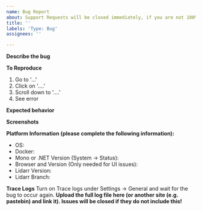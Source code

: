 ```yaml
---
name: Bug Report
about: Support Requests will be closed immediately, if you are not 100% certain this is a bug please go to our Reddit or Discord first. Exceptions do not mean you found a bug!
title: ''
labels: 'Type: Bug'
assignees: ''

---
```

<!-- Support Requests will be closed immediately, if you are not 100% certain this is a bug please go to our Reddit, Discord, Forums, or IRC first. Exceptions do not mean you found a bug! -->
**Describe the bug**
<!-- A clear and concise description of what the bug is. -->
<!-- Text between the symbols will be hidden -->

**To Reproduce**
<!-- Steps to reproduce the behavior: -->
1. Go to '...'
2. Click on '....'
3. Scroll down to '....'
4. See error

**Expected behavior**
<!-- A clear and concise description of what you expected to happen.-->

**Screenshots**
<!-- If applicable, add screenshots to help explain your problem.-->

**Platform Information (please complete the following information):**
<!-- Simply type after the example text -->
 - OS: <!-- [e.g. Windows 10 2004 / Ubuntu 20.04] -->
 - Docker: <!-- [Yes/No] -->
 - Mono or .NET Version (System -> Status): <!--[e.g. Mono 5.8 or .NET 5.0.1] -->
 - Browser and Version (Only needed for UI issues): <!--[e.g. chrome 86.0.4240.198] -->
 - Lidarr Version: <!--[e.g. 0.8.1.2135 , 1.0.0.2273]-->
 - Lidarr Branch: <!--[e.g. master, develop, nightly]-->

**Trace Logs**
Turn on Trace logs under Settings -> General and wait for the bug to occur again.
**Upload the full log file here (or another site (e.g. pastebin) and link it). Issues will be closed if they do not include this!**
<!-- Trace logs are named Lidarr.trace.txt or Lidarr.trace.#.txt and will contain "trace" in them-->
<!-- Please see the Wiki for how to provide proper and useful trace log files https://wiki.servarr.com/lidarr/troubleshooting#logging-and-log-files -->
